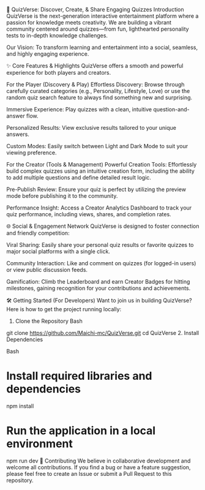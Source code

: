 🧠 QuizVerse: Discover, Create, & Share Engaging Quizzes
Introduction
QuizVerse is the next-generation interactive entertainment platform where a passion for knowledge meets creativity. We are building a vibrant community centered around quizzes—from fun, lighthearted personality tests to in-depth knowledge challenges.

Our Vision: To transform learning and entertainment into a social, seamless, and highly engaging experience.

✨ Core Features & Highlights
QuizVerse offers a smooth and powerful experience for both players and creators.

For the Player (Discovery & Play)
Effortless Discovery: Browse through carefully curated categories (e.g., Personality, Lifestyle, Love) or use the random quiz search feature to always find something new and surprising.

Immersive Experience: Play quizzes with a clean, intuitive question-and-answer flow.

Personalized Results: View exclusive results tailored to your unique answers.

Custom Modes: Easily switch between Light and Dark Mode to suit your viewing preference.

For the Creator (Tools & Management)
Powerful Creation Tools: Effortlessly build complex quizzes using an intuitive creation form, including the ability to add multiple questions and define detailed result logic.

Pre-Publish Review: Ensure your quiz is perfect by utilizing the preview mode before publishing it to the community.

Performance Insight: Access a Creator Analytics Dashboard to track your quiz performance, including views, shares, and completion rates.

🌐 Social & Engagement Network
QuizVerse is designed to foster connection and friendly competition:

Viral Sharing: Easily share your personal quiz results or favorite quizzes to major social platforms with a single click.

Community Interaction: Like and comment on quizzes (for logged-in users) or view public discussion feeds.

Gamification: Climb the Leaderboard and earn Creator Badges for hitting milestones, gaining recognition for your contributions and achievements.

🛠️ Getting Started (For Developers)
Want to join us in building QuizVerse? Here is how to get the project running locally:

1. Clone the Repository
   Bash

git clone https://github.com/Maichi-mc/QuizVerse.git
cd QuizVerse 2. Install Dependencies

Bash

# Install required libraries and dependencies

npm install

# Run the application in a local environment

npm run dev
🤝 Contributing
We believe in collaborative development and welcome all contributions. If you find a bug or have a feature suggestion, please feel free to create an Issue or submit a Pull Request to this repository.
